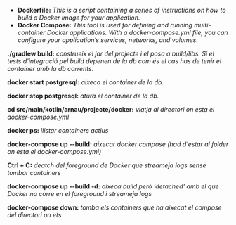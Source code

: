 - **Dockerfile:** *This is a script containing a series of instructions on how to build a Docker image for your application.*<br>
- **Docker Compose:** *This tool is used for defining and running multi-container Docker applications. With a docker-compose.yml 
file, you can configure your application’s services, networks, and volumes.*<br>

**./gradlew build:** *construeix el jar del projecte i el posa a build/libs. Si el tests d'integració pel build depenen de
la db com és el cas has de tenir el container amb la db corrents.*<br>

**docker start postgresql:** *aixeca el container de la db.*<br>

**docker stop postgresql:** *atura el container de la db.*<br>

**cd src/main/kotlin/arnau/projecte/docker:** *viatja al directori on esta el docker-compose.yml*<br>

**docker ps:** *llistar containers actius*<br>

**docker-compose up --build:** *aixecar docker compose (had d'estar al folder on esta el docker-compose.yml)*<br>

**Ctrl + C:** *deatch del foreground de Docker que streameja logs sense tombar containers*<br>

**docker-compose up --build -d:** *aixeca build però 'detached' amb el que Docker no corre en el foreground i streameja logs*<br>

**docker-compose down:** *tomba els containers que ha aixecat el compose del directori on ets*<br>




